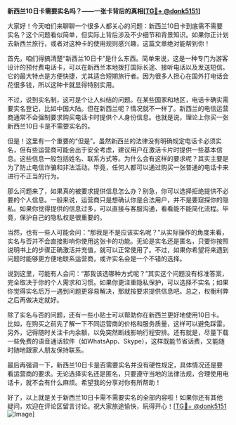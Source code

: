 **新西兰10日卡需要实名吗？——一张卡背后的真相[[TG💪+ @donk5151](https://t.me/s/donk5151)]**

大家好！今天咱们来聊聊一个很多人都关心的问题：新西兰10日卡到底需不需要实名？这个问题看似简单，但实际上背后涉及不少细节和背景知识。如果你正计划去新西兰旅行，或者对这种卡的使用规则感兴趣，这篇文章绝对能帮到你！

首先，咱们得搞清楚“新西兰10日卡”是什么东西。简单来说，这是一种专门为游客设计的预付费电话卡，可以在新西兰本地拨打国际长途、接听电话以及发送短信。它的最大特点是方便快捷，尤其适合短期旅行者。因为很多人担心在国外打电话会花很多钱，所以这种卡就显得特别实用。

不过，说到实名制，这可是个让人纠结的问题。在某些国家和地区，电话卡确实需要实名登记，比如中国大陆。但在新西兰呢？情况就不一样了。新西兰的电信运营商通常不会强制要求购买电话卡时提供个人身份信息。也就是说，理论上你买一张新西兰10日卡是不需要实名的。

但是！这里有一个重要的“但是”。虽然新西兰的法律没有明确规定电话卡必须实名，但有些运营商可能会出于安全考虑，建议用户在激活卡片时提供一些基本信息。这些信息一般包括姓名、联系方式等。为什么会有这样的要求呢？其实主要是为了防止电信诈骗和非法活动。毕竟，任何人都可以通过购买一张普通的电话卡来进行不正当的行为。

那么问题来了，如果真的被要求提供信息怎么办？别急，你可以选择拒绝提供不必要的个人信息。一般来说，运营商只是想确认你是合法用户，并不是要窥探你的隐私。如果你觉得提供的信息过多，可以直接与客服沟通，看看能不能简化流程。毕竟，保护自己的隐私权是很重要的。

当然，也有一些人可能会问：“那我是不是应该实名呢？”从实际操作的角度来看，实名与否并不会直接影响你使用这张卡的功能。无论是实名还是匿名，只要你按照说明书上的步骤正确激活并充值，就可以正常使用了。不过，如果你希望将来遇到问题时能够更方便地联系运营商，或许实名会是一个不错的选择。

说到这里，可能有人会问：“那我该选哪种方式呢？”其实这个问题没有标准答案，完全取决于你的个人需求和习惯。如果你更注重隐私保护，可以选择不实名；如果你觉得实名后万一遇到问题更容易解决，那就按要求提供信息吧。总之，权衡利弊之后再做决定就好。

除了实名与否的问题，还有一些小贴士可以帮助你在新西兰更好地使用10日卡。比如，在购买之前先了解一下不同运营商的价格和服务质量，这样可以避免踩雷。另外，记得随时关注卡内余额，以免突然断线影响行程安排。还有就是，尽量下载一些免费的语音通话软件（如WhatsApp、Skype），这样既能节省话费，又能随时随地跟家人朋友保持联系。

最后再强调一下，新西兰10日卡是否需要实名并没有硬性规定，具体情况还是要看运营商的要求。无论选择实名还是匿名，只要遵守当地的法律法规，合理使用电话卡，就不会有什么麻烦。希望我的分享对你有所帮助！

好了，以上就是关于新西兰10日卡需不需要实名的全部内容啦！如果你还有其他疑问，欢迎在评论区留言讨论。祝大家旅途愉快，玩得开心！[[TG💪+ @donk5151](https://t.me/s/donk5151) ![Image](https://i.postimg.cc/rwNCRYN7/Snipaste-2025-04-30-17-27-05.png)]